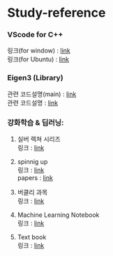 # Study-reference

### VScode for C++ 
링크(for window) : [link](https://velog.io/@youhyeoneee/%ED%99%98%EA%B2%BD-%EC%84%A4%EC%A0%95-VS-Code-%EC%97%90%EC%84%9C-CC-%EC%BD%94%EB%94%A9-%ED%99%98%EA%B2%BD-%EA%B5%AC%EC%B6%95%ED%95%98%EA%B8%B0-Windows)\
링크(for Ubuntu) : [link](https://swiftcam.tistory.com/388)

### Eigen3 (Library)
관련 코드설명(main) : [link](https://runebook.dev/ko/docs/eigen3/-index-)\
관련 코드설명 : [link](https://runebook.dev/ko/docs/eigen3/group__quickrefpage) 


### 강화학습 & 딥러닝:
1. 실버 렉쳐 시리즈 \
링크 : [link](https://www.youtube.com/watch?v=2pWv7GOvuf0&list=PLqYmG7hTraZDM-OYHWgPebj2MfCFzFObQ&ab_channel=DeepMind) 

2. spinnig up \
링크 : [link](https://spinningup.openai.com/en/latest/spinningup/rl_intro.html)\
papers : [link](https://spinningup.openai.com/en/latest/spinningup/keypapers.html)

3. 버클리 과목 \
링크 : [link](https://rail.eecs.berkeley.edu/deeprlcourse/)

4. Machine Learning Notebook \
링크 : [link](https://calvinfeng.gitbook.io/machine-learning-notebook/supervised-learning/recurrent-neural-network/long_short_term_memory)

5. Text book \
링크 : [link](https://web.stanford.edu/class/psych209/Readings/SuttonBartoIPRLBook2ndEd.pdf)
